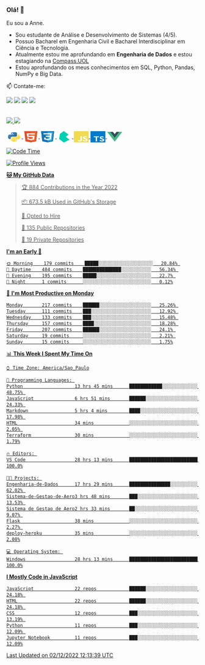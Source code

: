 ### Olá! 👋
Eu sou a Anne. 
- Sou estudante de Análise e Desenvolvimento de Sistemas (4/5).
- Possuo Bacharel em Engenharia Civil e Bacharel Interdisciplinar em Ciência e Tecnologia.
- Atualmente estou me aprofundando em **Engenharia de Dados** e estou estagiando na [Compass.UOL](https://compass.uol/pt/home/) 
- Estou aprofundando os meus conhecimentos em SQL, Python, Pandas, NumPy e Big Data.

📫 Contate-me: 

<div>
<a href="https://www.instagram.com/annekarolinefc/" target="_blank"><img src="https://img.shields.io/badge/-Instagram-%23E4405F?style=for-the-badge&logo=instagram&logoColor=white" target="_blank"></a> 
<a href = "mailto:annekarolinefc@gmail.com"><img src="https://img.shields.io/badge/-Gmail-%23333?style=for-the-badge&logo=gmail&logoColor=white" target="_blank"></a>
<a href="https://www.linkedin.com/in/devannekarolinefc/" target="_blank"><img src="https://img.shields.io/badge/-LinkedIn-%230077B5?style=for-the-badge&logo=linkedin&logoColor=white" target="_blank"></a> 
<a href="https://api.whatsapp.com/send?phone=5533991375118&text=Ol%C3%A1%20Anne!%20" target="_blank"><img src="https://img.shields.io/badge/WhatsApp-25D366?style=for-the-badge&logo=whatsapp&logoColor=white" target="_blank"></a>
</div>

</br>

</br>
<div>
  <a href="https://github.com/annekarolinefc">
  <img height="180em" src="https://github-readme-stats.vercel.app/api?username=annekarolinefc&show_icons=true&theme=dracula&include_all_commits=true&count_private=true"/>
  <img height="180em" src="https://github-readme-stats.vercel.app/api/top-langs/?username=annekarolinefc&layout=compact&langs_count=7&theme=dracula"/>
</div>
  
  <div style="display: inline_block"><br>  
  <img align="center" alt="Anne-Python" height="30" width="40" src="https://raw.githubusercontent.com/devicons/devicon/master/icons/python/python-original.svg">
  <img align="center" alt="Anne-HTML" height="30" width="40" src="https://raw.githubusercontent.com/devicons/devicon/master/icons/html5/html5-original.svg">
  <img align="center" alt="Anne-CSS" height="30" width="40"
 src="https://raw.githubusercontent.com/devicons/devicon/master/icons/css3/css3-original.svg">
  <img align="center" alt="Anne-Bulma" height="30" width="40"
 src="https://github.com/devicons/devicon/blob/master/icons/bulma/bulma-plain.svg">
  <img align="center" alt="Anne-Js" height="30" width="40" src="https://raw.githubusercontent.com/devicons/devicon/master/icons/javascript/javascript-plain.svg">
    <img align="center" alt="Anne-Ts" height="30" width="40" src="https://github.com/devicons/devicon/blob/master/icons/typescript/typescript-original.svg">
      <img align="center" alt="Anne-Vue" height="30" width="40" src="https://github.com/devicons/devicon/blob/master/icons/vuejs/vuejs-original.svg">
</div>
<!--
  <img align="center" alt="Anne-An" height="30" width="40" src="https://github.com/devicons/devicon/blob/master/icons/angularjs/angularjs-original.svg">

-->
</br>
</br>
</br>
<!--START_SECTION:waka-->
![Code Time](http://img.shields.io/badge/Code%20Time-102%20hrs%2035%20mins-blue)

![Profile Views](http://img.shields.io/badge/Profile%20Views-0-blue)

**🐱 My GitHub Data** 

> 🏆 884 Contributions in the Year 2022
 > 
> 📦 673.5 kB Used in GitHub's Storage 
 > 
> 💼 Opted to Hire
 > 
> 📜 135 Public Repositories 
 > 
> 🔑 19 Private Repositories  
 > 
**I'm an Early 🐤** 

```text
🌞 Morning    179 commits    █████░░░░░░░░░░░░░░░░░░░░   20.84% 
🌇 Daytime    484 commits    ██████████████░░░░░░░░░░░   56.34% 
🌃 Evening    195 commits    █████░░░░░░░░░░░░░░░░░░░░   22.7% 
🌙 Night      1 commits      ░░░░░░░░░░░░░░░░░░░░░░░░░   0.12%

```
📅 **I'm Most Productive on Monday** 

```text
Monday       217 commits    ██████░░░░░░░░░░░░░░░░░░░   25.26% 
Tuesday      111 commits    ███░░░░░░░░░░░░░░░░░░░░░░   12.92% 
Wednesday    133 commits    ███░░░░░░░░░░░░░░░░░░░░░░   15.48% 
Thursday     157 commits    ████░░░░░░░░░░░░░░░░░░░░░   18.28% 
Friday       207 commits    ██████░░░░░░░░░░░░░░░░░░░   24.1% 
Saturday     19 commits     ░░░░░░░░░░░░░░░░░░░░░░░░░   2.21% 
Sunday       15 commits     ░░░░░░░░░░░░░░░░░░░░░░░░░   1.75%

```


📊 **This Week I Spent My Time On** 

```text
⌚︎ Time Zone: America/Sao_Paulo

💬 Programming Languages: 
Python                   13 hrs 45 mins      ████████████░░░░░░░░░░░░░   48.75% 
JavaScript               6 hrs 51 mins       ██████░░░░░░░░░░░░░░░░░░░   24.33% 
Markdown                 5 hrs 4 mins        ████░░░░░░░░░░░░░░░░░░░░░   17.98% 
HTML                     34 mins             ░░░░░░░░░░░░░░░░░░░░░░░░░   2.05% 
Terraform                30 mins             ░░░░░░░░░░░░░░░░░░░░░░░░░   1.79%

🔥 Editors: 
VS Code                  28 hrs 13 mins      █████████████████████████   100.0%

🐱‍💻 Projects: 
Engenharia-de-Dados      17 hrs 29 mins      ███████████████░░░░░░░░░░   62.02% 
Sistema-de-Gestao-de-Aero3 hrs 48 mins       ███░░░░░░░░░░░░░░░░░░░░░░   13.53% 
Sistema de Gestao de Aero2 hrs 33 mins       ██░░░░░░░░░░░░░░░░░░░░░░░   9.07% 
Flask                    38 mins             ░░░░░░░░░░░░░░░░░░░░░░░░░   2.27% 
deploy-heroku            35 mins             ░░░░░░░░░░░░░░░░░░░░░░░░░   2.08%

💻 Operating System: 
Windows                  28 hrs 13 mins      █████████████████████████   100.0%

```

**I Mostly Code in JavaScript** 

```text
JavaScript               22 repos            ██████░░░░░░░░░░░░░░░░░░░   24.18% 
HTML                     22 repos            ██████░░░░░░░░░░░░░░░░░░░   24.18% 
CSS                      12 repos            ███░░░░░░░░░░░░░░░░░░░░░░   13.19% 
Python                   11 repos            ███░░░░░░░░░░░░░░░░░░░░░░   12.09% 
Jupyter Notebook         11 repos            ███░░░░░░░░░░░░░░░░░░░░░░   12.09%

```



 Last Updated on 02/12/2022 12:13:39 UTC
<!--END_SECTION:waka-->
  
